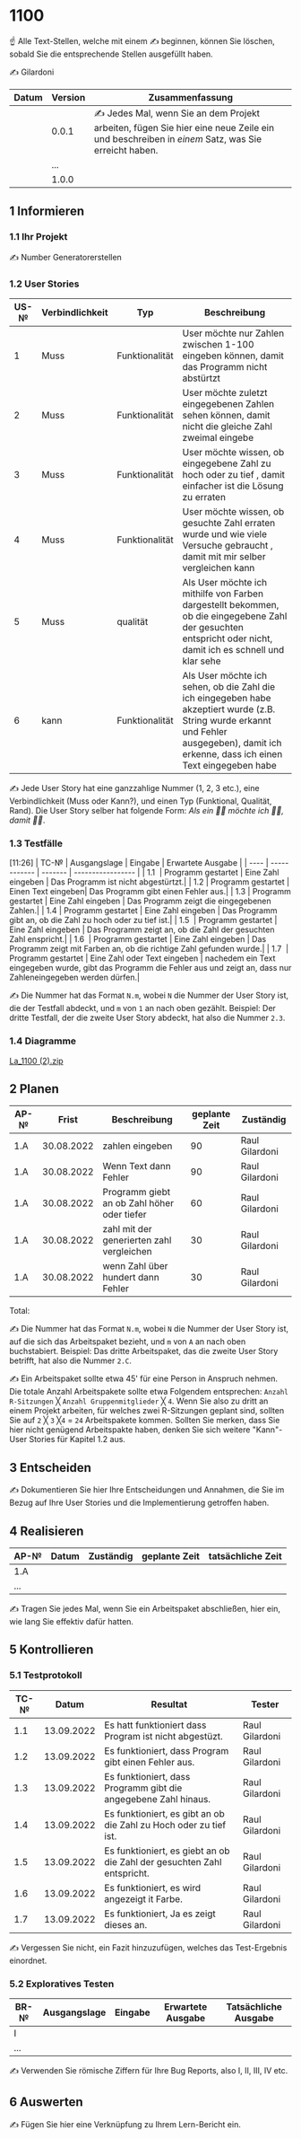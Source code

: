 # 1100
☝️ Alle Text-Stellen, welche mit einem ✍️ beginnen, können Sie löschen, sobald Sie die entsprechende Stellen ausgefüllt haben.

✍️ Gilardoni

| Datum | Version | Zusammenfassung                                              |
| ----- | ------- | ------------------------------------------------------------ |
|       | 0.0.1   | ✍️ Jedes Mal, wenn Sie an dem Projekt arbeiten, fügen Sie hier eine neue Zeile ein und beschreiben in *einem* Satz, was Sie erreicht haben. |
|       | ...     |                                                              |
|       | 1.0.0   |                                                              |

## 1 Informieren

### 1.1 Ihr Projekt

✍️ Number Generatorerstellen

### 1.2 User Stories

| US-№ | Verbindlichkeit | Typ  | Beschreibung                       |
| ---- | --------------- | ---- | ---------------------------------- |
|1     |Muss             |Funktionalität|   User möchte  nur Zahlen zwischen 1-100 eingeben können, damit das Programm nicht abstürtzt|
|2     |Muss             |Funktionalität|  User möchte zuletzt eingegebenen Zahlen sehen können, damit  nicht die gleiche Zahl zweimal eingebe|
|3     |Muss             |Funktionalität|  User möchte  wissen, ob  eingegebene Zahl zu hoch oder zu tief , damit  einfacher ist die Lösung zu erraten|
|4     |Muss             |Funktionalität|  User möchte  wissen, ob  gesuchte Zahl erraten wurde und wie viele Versuche  gebraucht , damit  mit mir selber vergleichen kann|
|5     |Muss             |qualität|Als User möchte ich mithilfe von Farben dargestellt bekommen, ob die eingegebene Zahl der gesuchten entspricht oder nicht, damit ich es schnell und klar sehe|
|6     |kann             |Funktionalität|Als User möchte ich sehen, ob die Zahl die ich eingegeben habe akzeptiert wurde (z.B. String wurde erkannt und Fehler ausgegeben), damit ich erkenne, dass ich einen Text eingegeben habe|

✍️ Jede User Story hat eine ganzzahlige Nummer (1, 2, 3 etc.), eine Verbindlichkeit (Muss oder Kann?), und einen Typ (Funktional, Qualität, Rand). Die User Story selber hat folgende Form: *Als ein 🤷‍♂️ möchte ich 🤷‍♂️, damit 🤷‍♂️*.

### 1.3 Testfälle

[11:26] 
| TC-№ | Ausgangslage | Eingabe | Erwartete Ausgabe |
| ---- | ------------ | ------- | ----------------- |
| 1.1  | Programm gestartet | Eine Zahl eingeben | Das Programm ist nicht abgestürtzt.|
| 1.2  | Programm gestartet | Einen Text eingeben| Das Programm gibt einen Fehler aus.|
| 1.3  | Programm gestartet | Eine Zahl eingeben | Das Programm zeigt die eingegebenen Zahlen.|
| 1.4  | Programm gestartet | Eine Zahl eingeben | Das Programm gibt an, ob die Zahl zu hoch oder zu tief ist.|
| 1.5  | Programm gestartet | Eine Zahl eingeben | Das Programm zeigt an, ob die Zahl der gesuchten Zahl enspricht.|
| 1.6  | Programm gestartet | Eine Zahl eingeben | Das Programm zeigt mit Farben an, ob die richtige Zahl gefunden wurde.|
| 1.7  | Programm gestartet | Eine Zahl oder Text eingeben | nachedem ein Text eingegeben wurde, gibt das Programm die Fehler aus und zeigt an, dass nur Zahleneingegeben werden dürfen.|


✍️ Die Nummer hat das Format `N.m`, wobei `N` die Nummer der User Story ist, die der Testfall abdeckt, und `m` von `1` an nach oben gezählt. Beispiel: Der dritte Testfall, der die zweite User Story abdeckt, hat also die Nummer `2.3`.

### 1.4 Diagramme
[La_1100 (2).zip](https://github.com/V4nil/1100/files/9400773/La_1100.2.zip)




## 2 Planen

| AP-№ | Frist | Beschreibung|geplante Zeit | Zuständig |
| ---- | ----- | --------- | ------------ | ------------- |
| 1.A  |   30.08.2022    |   zahlen eingeben      |    90         |   Raul Gilardoni            |
| 1.A  |   30.08.2022    |  Wenn Text dann Fehler     |    90        |  Raul Gilardoni              |
| 1.A  |   30.08.2022    |  Programm giebt an ob Zahl höher oder tiefer      |    60        |   Raul Gilardoni             |
| 1.A  |   30.08.2022    |   zahl mit der generierten zahl vergleichen      |    30         |   Raul Gilardoni             |
| 1.A  |   30.08.2022    |   wenn Zahl über hundert dann Fehler  |    30         |    Raul Gilardoni            |



Total: 

✍️ Die Nummer hat das Format `N.m`, wobei `N` die Nummer der User Story ist, auf die sich das Arbeitspaket bezieht, und `m` von `A` an nach oben buchstabiert. Beispiel: Das dritte Arbeitspaket, das die zweite User Story betrifft, hat also die Nummer `2.C`.

✍️ Ein Arbeitspaket sollte etwa 45' für eine Person in Anspruch nehmen. Die totale Anzahl Arbeitspakete sollte etwa Folgendem entsprechen: `Anzahl R-Sitzungen` ╳ `Anzahl Gruppenmitglieder` ╳ `4`. Wenn Sie also zu dritt an einem Projekt arbeiten, für welches zwei R-Sitzungen geplant sind, sollten Sie auf `2` ╳ `3` ╳`4` = `24` Arbeitspakete kommen. Sollten Sie merken, dass Sie hier nicht genügend Arbeitspakte haben, denken Sie sich weitere "Kann"-User Stories für Kapitel 1.2 aus.

## 3 Entscheiden

✍️ Dokumentieren Sie hier Ihre Entscheidungen und Annahmen, die Sie im Bezug auf Ihre User Stories und die Implementierung getroffen haben.

## 4 Realisieren

| AP-№ | Datum | Zuständig | geplante Zeit | tatsächliche Zeit |
| ---- | ----- | --------- | ------------- | ----------------- |
| 1.A  |       |           |               |                   |
| ...  |       |           |               |                   |

✍️ Tragen Sie jedes Mal, wenn Sie ein Arbeitspaket abschließen, hier ein, wie lang Sie effektiv dafür hatten.

## 5 Kontrollieren

### 5.1 Testprotokoll

| TC-№ | Datum | Resultat | Tester |
| ---- | ----- | -------- | ------ |
| 1.1  |13.09.2022|Es hatt funktioniert dass Program ist nicht abgestüzt.|Raul Gilardoni|
| 1.2  |13.09.2022|Es funktioniert, dass Program gibt einen Fehler aus.|Raul Gilardoni|
| 1.3  |13.09.2022|Es funktioniert, dass Programm gibt die angegebene Zahl hinaus.|Raul Gilardoni|
| 1.4  |13.09.2022|Es funktioniert, es gibt an ob die Zahl zu Hoch oder zu tief ist.|Raul Gilardoni|
| 1.5  |13.09.2022|Es funktioniert, es giebt an ob die Zahl der gesuchten Zahl entspricht.|Raul Gilardoni|
| 1.6  |13.09.2022|Es funktioniert, es wird angezeigt it Farbe.|Raul Gilardoni|
| 1.7  |13.09.2022|Es funktioniert, Ja es zeigt dieses an.|Raul Gilardoni|


✍️ Vergessen Sie nicht, ein Fazit hinzuzufügen, welches das Test-Ergebnis einordnet.

### 5.2 Exploratives Testen

| BR-№ | Ausgangslage | Eingabe | Erwartete Ausgabe | Tatsächliche Ausgabe |
| ---- | ------------ | ------- | ----------------- | -------------------- |
| I    |              |         |                   |                      |
| ...  |              |         |                   |                      |

✍️ Verwenden Sie römische Ziffern für Ihre Bug Reports, also I, II, III, IV etc.

## 6 Auswerten

✍️ Fügen Sie hier eine Verknüpfung zu Ihrem Lern-Bericht ein.
